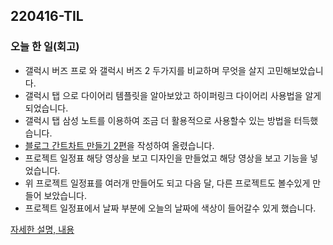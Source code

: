 ## 220416-TIL

### 오늘 한 일(회고)

- 갤럭시 버즈 프로 와 갤럭시 버즈 2 두가지를 비교하며 무엇을 살지 고민해보았습니다.
- 갤럭시 탭 으로 다이어리 템플릿을 알아보았고 하이퍼링크 다이어리 사용법을 알게되었습니다.
- 갤럭시 탭 삼성 노트를 이용하여 조금 더 활용적으로 사용할수 있는 방법을 터득했습니다.
- [블로그 간트차트 만들기 2편](https://coxemonkey.tistory.com/33)을 작성하여 올렸습니다.
- 프로젝트 일정표 해당 영상을 보고 디자인을 만들었고 해당 영상을 보고 기능을 넣었습니다.
- 위 프로젝트 일정표를 여러개 만들어도 되고 다음 달, 다른 프로젝트도 볼수있게 만들어 보았습니다.
- 프로젝트 일정표에서 날짜 부분에 오늘의 날짜에 색상이 들어갈수 있게 했습니다.

[자세한 설명, 내용](https://coxemonkey.tistory.com/34)
